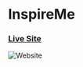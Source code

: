 # InspireMe

### [Live Site](https://inspire-me-your-motivation.netlify.app)

![Website](<img src="https://i.ibb.co/BN1qZNv/2023-10-04-17-16-15-Inspire-Me-Home-Page-Opera.png" alt="2023-10-04-17-16-15-Inspire-Me-Home-Page-Opera" border="0">)
